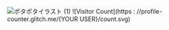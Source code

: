 ![ポタポタイラスト (1)](https://github.com/user-attachments/assets/88abd47d-d4c2-44a6-a93b-3c6a4cba68ac)
![Visitor Count](https : //profile-counter.glitch.me/{YOUR USER}/count.svg)

<!--
**1980svalentine/1980svalentine** is a ✨ _special_ ✨ repository because its `README.md` (this file) appears on your GitHub profile.

Here are some ideas to get you started:

- 🔭 I’m currently working on ...
- 🌱 I’m currently learning ...
- 👯 I’m looking to collaborate on ...
- 🤔 I’m looking for help with ...
- 💬 Ask me about ...
- 📫 How to reach me: ...
- 😄 Pronouns: ...
- ⚡ Fun fact: ...
-->



